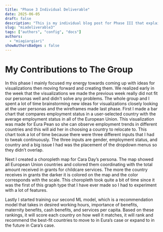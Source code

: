 ```yaml
---
title: "Phase 3 Individual Deliverable"
date: 2025-06-05
draft: false
description: "This is my individual blog post for Phase III that explain my contributions to the group thus far."
slug: "miadeliverable3"   
tags: ["authors", "config", "docs"]
authors:
  - "miagiargiari"
showAuthorsBadges : false
---
```



# My Contributions to The Group
In this phase I mainly focused my energy towards coming up with ideas for visualizations then moving forward and creating them. We realized early in the week that the visualizations we made the previous week really did not fit our personas well and didn't solve any problems. The whole group and I spent a lot of time brainstorming new ideas for visualizations closely looking at the user personas and the wireframes made last phase. First I made a bar chart that compares employment status in a user-selected country with the average employment status in all of the European Union. This visualization was made for Eura Pean so she can observe employment trends in different countries and this will aid her in choosing a country to relocate to. This chart took a lot of time because there were three different inputs that I had to tweak continuously. The three inputs are gender, employment status, and country and a big issue I had was the placement of the dropdown menus so they didn’t overlap.

Next I created a choropleth map for Cara Day’s persona. The map showed all European Union countries and colored them coordinating with the total amount received in grants for childcare services. The more the country receives in grants the darker it is colored on the map and the color corresponds with the scale. This choropleth took quite a bit of time since it was the first of this graph type that I have ever made so I had to experiment with a lot of features. 

Lastly I started training our second ML model, which is a recommendation model that takes in desired working hours, importance of benefits, maternity benefits, cash benefits, and services per capita. Based on these rankings, it will score each country on how well it matches, it will rank and recommend the best-fit countries to move to in Eura’s case or expand to in the future in Cara’s case. 

